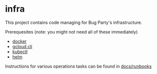 # infra

This project contains code managing for Bug Party's infrastructure.

Prerequesites (note: you might not need all of these immediately)
- [docker](https://docs.docker.com/engine/install/)
- [gcloud cli](./docs/runbooks/gcloud_setup.md)
- [kubectl](https://kubernetes.io/docs/tasks/tools/#kubectl)
- [helm](https://helm.sh/docs/intro/install/)

Instructions for various operations tasks can be found in [docs/runbooks](./docs/runbooks)